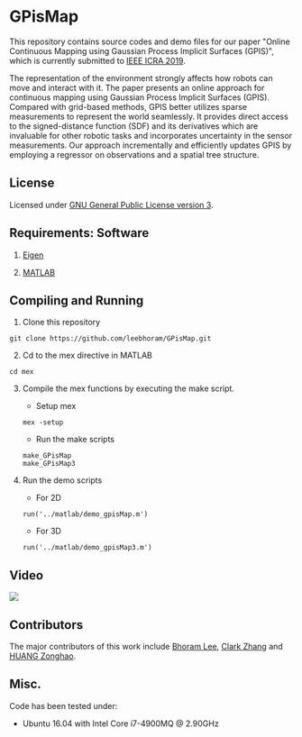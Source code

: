 # GPisMap 

This repository contains source codes and demo files for our paper "Online Continuous
Mapping using Gaussian Process Implicit Surfaces (GPIS)", which is currently submitted to [IEEE ICRA 2019](https://www.icra2019.org/).

The representation of the environment strongly affects how robots can move and interact with it. The paper presents an online approach for continuous mapping using Gaussian Process Implicit Surfaces (GPIS). Compared with grid-based methods, GPIS better utilizes sparse measurements to represent the world seamlessly. It provides direct access to the signed-distance function (SDF) and its derivatives which are invaluable for other robotic tasks and incorporates uncertainty in the sensor measurements. Our approach incrementally and efficiently updates GPIS by employing a regressor on observations and a spatial tree structure.
 
## License

Licensed under [GNU General Public License version 3](https://www.gnu.org/licenses/gpl-3.0.html).


## Requirements: Software

1. [Eigen](http://eigen.tuxfamily.org/)

2. [MATLAB](https://www.mathworks.com/products/matlab.html)

## Compiling and Running

1. Clone this repository
```
git clone https://github.com/leebhoram/GPisMap.git
```

2. Cd to the mex directive in MATLAB
```
cd mex
```

3. Compile the mex functions by executing the make script.
    * Setup mex 
    ```
    mex -setup
    ```
    * Run the make scripts
    ```
    make_GPisMap
    make_GPisMap3
    ```

4. Run the demo scripts

    * For 2D 
    ```
    run('../matlab/demo_gpisMap.m')
    ```
    * For 3D 
    ```
    run('../matlab/demo_gpisMap3.m')
    ```

## Video  
[![](http://img.youtube.com/vi/_EqeoLeHzXU/0.jpg)](http://www.youtube.com/watch?v=_EqeoLeHzXU "Online Continuous Mapping using GPIS")


## Contributors

The major contributors of this work include [Bhoram Lee](https://github.com/leebhoram),
[Clark Zhang](https://github.com/chickensouple) and [HUANG Zonghao](https://github.com/huangzonghao).


## Misc.

Code has been tested under:

- Ubuntu 16.04 with Intel Core i7-4900MQ @ 2.90GHz

<!-- ## Citation
   - 
   - If you find GPisMap useful in your research, please consider citing:
   - ```
   - @article{<++>,
   -     Author = {Bhoram Lee, Clark Zhang, Zonghao Huang, Daniel D. Lee},
   -     Title = {Oneline Continuous Mapping using Gaussian Process Implicit Surfaces},
   -     Journal = {<++>},
   -     Year = {<++>}
   - }
   - 
   - ```
   -->
